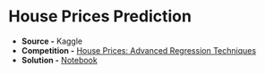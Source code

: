 # House Prices Prediction

- **Source -** Kaggle
- **Competition -** [House Prices: Advanced Regression Techniques](https://www.kaggle.com/c/house-prices-advanced-regression-techniques)
- **Solution -** [Notebook](https://nbviewer.jupyter.org/github/rj425/House-Prices-Prediction/blob/master/house-prices-prediction.ipynb)